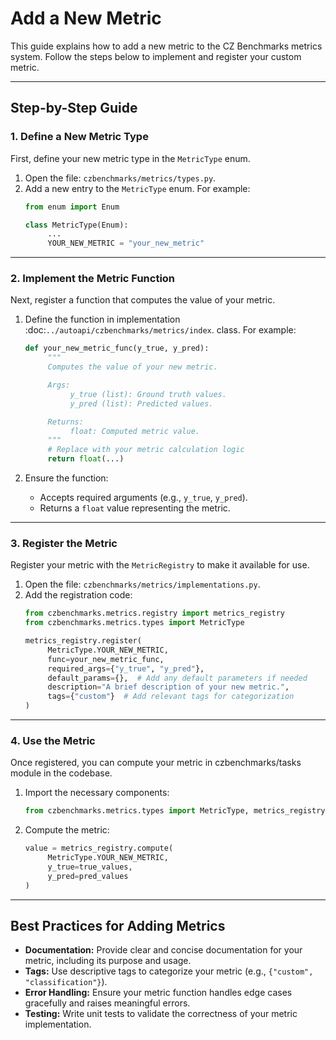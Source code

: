 # Add a New Metric

This guide explains how to add a new metric to the CZ Benchmarks metrics system. Follow the steps below to implement and register your custom metric.

---

## Step-by-Step Guide

### 1. Define a New Metric Type
First, define your new metric type in the `MetricType` enum.

1. Open the file: `czbenchmarks/metrics/types.py`.
2. Add a new entry to the `MetricType` enum. For example:
    ```python
    from enum import Enum

    class MetricType(Enum):
         ...
         YOUR_NEW_METRIC = "your_new_metric"
    ```

---

### 2. Implement the Metric Function
Next, register a function that computes the value of your metric.

1. Define the function in implementation :doc:`../autoapi/czbenchmarks/metrics/index`. class. For example:
    ```python
    def your_new_metric_func(y_true, y_pred):
         """
         Computes the value of your new metric.

         Args:
              y_true (list): Ground truth values.
              y_pred (list): Predicted values.

         Returns:
              float: Computed metric value.
         """
         # Replace with your metric calculation logic
         return float(...)
    ```

2. Ensure the function:
    - Accepts required arguments (e.g., `y_true`, `y_pred`).
    - Returns a `float` value representing the metric.

---

### 3. Register the Metric
Register your metric with the `MetricRegistry` to make it available for use.

1. Open the file: `czbenchmarks/metrics/implementations.py`.
2. Add the registration code:
    ```python
    from czbenchmarks.metrics.registry import metrics_registry
    from czbenchmarks.metrics.types import MetricType

    metrics_registry.register(
         MetricType.YOUR_NEW_METRIC,
         func=your_new_metric_func,
         required_args={"y_true", "y_pred"},
         default_params={},  # Add any default parameters if needed
         description="A brief description of your new metric.",
         tags={"custom"}  # Add relevant tags for categorization
    )
    ```

---

### 4. Use the Metric
Once registered, you can compute your metric in czbenchmarks/tasks module in the codebase.

1. Import the necessary components:
    ```python
    from czbenchmarks.metrics.types import MetricType, metrics_registry
    ```

2. Compute the metric:
    ```python
    value = metrics_registry.compute(
         MetricType.YOUR_NEW_METRIC,
         y_true=true_values,
         y_pred=pred_values
    )
    ```

---

## Best Practices for Adding Metrics
- **Documentation:** Provide clear and concise documentation for your metric, including its purpose and usage.
- **Tags:** Use descriptive tags to categorize your metric (e.g., `{"custom", "classification"}`).
- **Error Handling:** Ensure your metric function handles edge cases gracefully and raises meaningful errors.
- **Testing:** Write unit tests to validate the correctness of your metric implementation.
